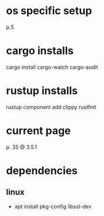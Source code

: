 # os specific setup
p.5

# cargo installs
cargo install cargo-watch cargo-audit
# rustup installs
rustup component add clippy rustfmt

# current page
p. 35 @ 3.5.1

# dependencies
## linux
- apt install pkg-config libssl-dev
